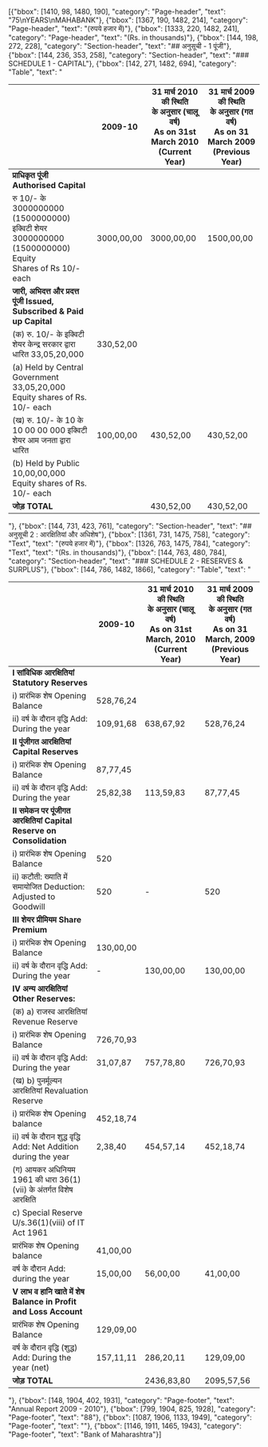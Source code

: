 [{"bbox": [1410, 98, 1480, 190], "category": "Page-header", "text": "75\nYEARS\nMAHABANK"}, {"bbox": [1367, 190, 1482, 214], "category": "Page-header", "text": "(रुपये हजार में)"}, {"bbox": [1333, 220, 1482, 241], "category": "Page-header", "text": "(Rs. in thousands)"}, {"bbox": [144, 198, 272, 228], "category": "Section-header", "text": "## अनुसूची - 1 पूंजी"}, {"bbox": [144, 236, 353, 258], "category": "Section-header", "text": "### SCHEDULE 1 - CAPITAL"}, {"bbox": [142, 271, 1482, 694], "category": "Table", "text": "<table><thead><tr><th></th><th>2009-10</th><th>31 मार्च 2010 की स्थिति<br/>के अनुसार (चालू वर्ष)<br/>As on 31st March 2010<br/>(Current Year)</th><th>31 मार्च 2009 की स्थिति<br/>के अनुसार (गत वर्ष)<br/>As on 31 March 2009<br/>(Previous Year)</th></tr></thead><tbody><tr><td><strong>प्राधिकृत पूंजी Authorised Capital</strong></td><td></td><td></td><td></td></tr><tr><td>रु 10/- के 3000000000 (1500000000) इक्विटी शेयर 3000000000 (1500000000) Equity<br/>Shares of Rs 10/- each</td><td>3000,00,00</td><td>3000,00,00</td><td>1500,00,00</td></tr><tr><td><strong>जारी, अभिदत्त और प्रदत्त पूंजी Issued, Subscribed & Paid up Capital</strong></td><td></td><td></td><td></td></tr><tr><td>(क) रु. 10/- के इक्विटी शेयर केन्द्र सरकार द्वारा धारित 33,05,20,000</td><td>330,52,00</td><td></td><td></td></tr><tr><td>(a) Held by Central Government 33,05,20,000 Equity shares of Rs. 10/- each</td><td></td><td></td><td></td></tr><tr><td>(ख) रु. 10/- के 10 के 10 00 00 000 इक्विटी शेयर आम जनता द्वारा धारित</td><td>100,00,00</td><td>430,52,00</td><td>430,52,00</td></tr><tr><td>(b) Held by Public 10,00,00,000 Equity shares of Rs. 10/- each</td><td></td><td></td><td></td></tr><tr><td><strong>जोड़ TOTAL</strong></td><td></td><td>430,52,00</td><td>430,52,00</td></tr></tbody></table>"}, {"bbox": [144, 731, 423, 761], "category": "Section-header", "text": "## अनुसूची 2 : आरक्षितियां और अधिशेष"}, {"bbox": [1361, 731, 1475, 758], "category": "Text", "text": "(रुपये हजार में)"}, {"bbox": [1326, 763, 1475, 784], "category": "Text", "text": "(Rs. in thousands)"}, {"bbox": [144, 763, 480, 784], "category": "Section-header", "text": "### SCHEDULE 2 - RESERVES & SURPLUS"}, {"bbox": [144, 786, 1482, 1866], "category": "Table", "text": "<table><thead><tr><th></th><th>2009-10</th><th>31 मार्च 2010 की स्थिति<br/>के अनुसार (चालू वर्ष)<br/>As on 31st March, 2010<br/>(Current Year)</th><th>31 मार्च 2009 की स्थिति<br/>के अनुसार (गत वर्ष)<br/>As on 31 March, 2009<br/>(Previous Year)</th></tr></thead><tbody><tr><td><strong>I सांविधिक आरक्षितियां Statutory Reserves</strong></td><td></td><td></td><td></td></tr><tr><td>i) प्रारंभिक शेष Opening Balance</td><td>528,76,24</td><td></td><td></td></tr><tr><td>ii) वर्ष के दौरान वृद्धि Add: During the year</td><td>109,91,68</td><td>638,67,92</td><td>528,76,24</td></tr><tr><td><strong>II पूंजीगत आरक्षितियां Capital Reserves</strong></td><td></td><td></td><td></td></tr><tr><td>i) प्रारंभिक शेष Opening Balance</td><td>87,77,45</td><td></td><td></td></tr><tr><td>ii) वर्ष के दौरान वृद्धि Add: During the year</td><td>25,82,38</td><td>113,59,83</td><td>87,77,45</td></tr><tr><td><strong>II समेकन पर पूंजीगत आरक्षितियां Capital Reserve on Consolidation</strong></td><td></td><td></td><td></td></tr><tr><td>i) प्रारंभिक शेष Opening Balance</td><td>520</td><td></td><td></td></tr><tr><td>ii) कटौती: ख्याति में समायोजित Deduction: Adjusted to Goodwill</td><td>520</td><td>-</td><td>520</td></tr><tr><td><strong>III शेयर प्रीमियम Share Premium</strong></td><td></td><td></td><td></td></tr><tr><td>i) प्रारंभिक शेष Opening Balance</td><td>130,00,00</td><td></td><td></td></tr><tr><td>ii) वर्ष के दौरान वृद्धि Add: During the year</td><td>-</td><td>130,00,00</td><td>130,00,00</td></tr><tr><td><strong>IV अन्य आरक्षितियां Other Reserves:</strong></td><td></td><td></td><td></td></tr><tr><td>(क) a) राजस्व आरक्षितियां Revenue Reserve</td><td></td><td></td><td></td></tr><tr><td>i) प्रारंभिक शेष Opening Balance</td><td>726,70,93</td><td></td><td></td></tr><tr><td>ii) वर्ष के दौरान वृद्धि Add: During the year</td><td>31,07,87</td><td>757,78,80</td><td>726,70,93</td></tr><tr><td>(ख) b) पुनर्मूल्यन आरक्षितियां Revaluation Reserve</td><td></td><td></td><td></td></tr><tr><td>i) प्रारंभिक शेष Opening balance</td><td>452,18,74</td><td></td><td></td></tr><tr><td>ii) वर्ष के दौरान शुद्ध वृद्धि Add: Net Addition during the year</td><td>2,38,40</td><td>454,57,14</td><td>452,18,74</td></tr><tr><td>(ग) आयकर अधिनियम 1961 की धारा 36(1)(vii) के अंतर्गत विशेष आरक्षिति</td><td></td><td></td><td></td></tr><tr><td>c) Special Reserve U/s.36(1)(viii) of IT Act 1961</td><td></td><td></td><td></td></tr><tr><td>प्रारंभिक शेष Opening balance</td><td>41,00,00</td><td></td><td></td></tr><tr><td>वर्ष के दौरान Add: during the year</td><td>15,00,00</td><td>56,00,00</td><td>41,00,00</td></tr><tr><td><strong>V लाभ व हानि खाते में शेष Balance in Profit and Loss Account</strong></td><td></td><td></td><td></td></tr><tr><td>प्रारंभिक शेष Opening Balance</td><td>129,09,00</td><td></td><td></td></tr><tr><td>वर्ष के दौरान वृद्धि (शुद्ध) Add: During the year (net)</td><td>157,11,11</td><td>286,20,11</td><td>129,09,00</td></tr><tr><td><strong>जोड़ TOTAL</strong></td><td></td><td>2436,83,80</td><td>2095,57,56</td></tr></tbody></table>"}, {"bbox": [148, 1904, 402, 1931], "category": "Page-footer", "text": "Annual Report 2009 - 2010"}, {"bbox": [799, 1904, 825, 1928], "category": "Page-footer", "text": "88"}, {"bbox": [1087, 1906, 1133, 1949], "category": "Page-footer", "text": ""}, {"bbox": [1146, 1911, 1465, 1943], "category": "Page-footer", "text": "Bank of Maharashtra"}]